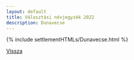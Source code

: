 ```yaml
---
layout: default
title: Választási névjegyzék 2022
description: Dunavecse
---
```


{% include settlementHTMLs/Dunavecse.html %}

[Vissza](../)